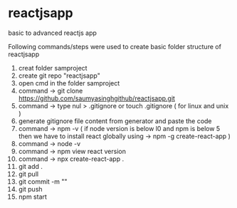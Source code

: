 # reactjsapp
basic to advanced reactjs app

Following commands/steps were used to create basic folder structure of reactjsapp
1) creat folder samproject
2) create git repo "reactjsapp"
3) open cmd in the folder samproject
4) command -> git clone https://github.com/saumyasinghgithub/reactjsapp.git
5) command -> type nul > .gitignore   or   touch .gitignore ( for linux and unix )
6) generate gitignore file content from generator and paste the code
7) command -> npm -v ( if node version is below l0 and npm is below 5 then we have to install react globally using -> npm -g create-react-app )
8) command -> node -v
9) command -> npm view react version
10) command -> npx create-react-app .
11) git add .
12) git pull
13) git commit -m ""
14) git push
15) npm start

